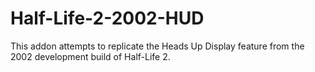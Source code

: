 # Half-Life-2-2002-HUD
This addon attempts to replicate the Heads Up Display feature from the 2002 development build of Half-Life 2.
